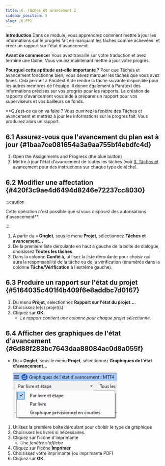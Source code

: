 ```yaml
---
title: 6. Tâches et avancement 2
sidebar_position: 5
slug: /6.PP2
---
```


**Introduction** Dans ce module, vous apprendrez comment mettre à jour les informations sur le progrès fait en marquant les tâches comme achevées. et créer un rapport sur l'état d'avancement.

**Avant de commencer** Vous avez travaillé sur votre traduction et avez terminé une tâche. Vous voulez maintenant mettre à jour votre progrès.

**Pourquoi cette aptitude est-elle importante ?** Pour que Tâches et avancement fonctionne bien, vous devez marquer les tâches que vous avez finies. Cela permet à Paratext 9 de rendre la tâche suivante disponible pour les autres membres de l'équipe. Il donne également à Paratext des informations précises sur vos progrès pour les rapports. La création de rapports d'avancement vous aide à préparer un rapport pour vos superviseurs et vos bailleurs de fonds.

\*\*Qu’est-ce qu’on va faire ? Vous ouvrirez la fenêtre des Tâches et avancement et mettrez à jour les informations sur le progrès fait. Vous produirez alors un rapport.

## 6.1 Assurez-vous que l'avancement du plan est à jour {#1baa7ce081654a3a9aa755bf4ebdfc4d}

1. Open the Assignments and Progress (the blue button)
2. Mettre à jour l'état d'avancement de toutes les tâches (voir [3. Tâches et avancement](/3.PP1) pour des instructions sur chaque type de tâche).

## 6.2 Modifier une affectation {#420f3c9ae4d6494d8246e72237cc8030}

:::caution

Cette opération n'est possible que si vous disposez des autorisations d'avancement\*\*.

:::

1. À partir du **≡ Onglet**, sous le menu **Projet**, sélectionnez **Tâches et avancement…**
2. De la première liste déroulante en haut à gauche de la boîte de dialogue, choisissez **Toutes les tâches**.
3. Dans la colonne **Confié à**, utilisez la liste déroulante pour choisir qui aura la responsabilité de la tâche ou de la vérification (énumérée dans la colonne **Tâche/Vérification** à l'extrême gauche).

## 6.3 Produire un rapport sur l'état du projet {#5164035c401f4b409f6e8addbc7d0167}

1. Du menu **Projet**, sélectionnez **Rapport sur l'état du projet…**.
2. Choisissez le(s) projet(s)
3. Cliquez sur **OK**.
   - _Le rapport contient une colonne pour chaque projet sélectionné._

## **6.4 Afficher des graphiques de l'état d'avancement** {#6d88f283bc7643daa88084ac0d8a055f}

- Du **≡ Onglet**, sous le menu **Projet**, sélectionnez **Graphiques de l'état d'avancement…**

  ![](./1163930921.png)

1. Utilisez la première boîte déroulant pour choisir le type de graphique
2. Choisissez les livres si nécessaires.
3. Cliquez sur l'icône d'imprimante
   - _Une fenêtre s'affiche_
4. Cliquez sur l'icône **Imprimer**
5. Choisissez votre imprimante (ou imprimante PDF)
6. Cliquez sur **OK**.
